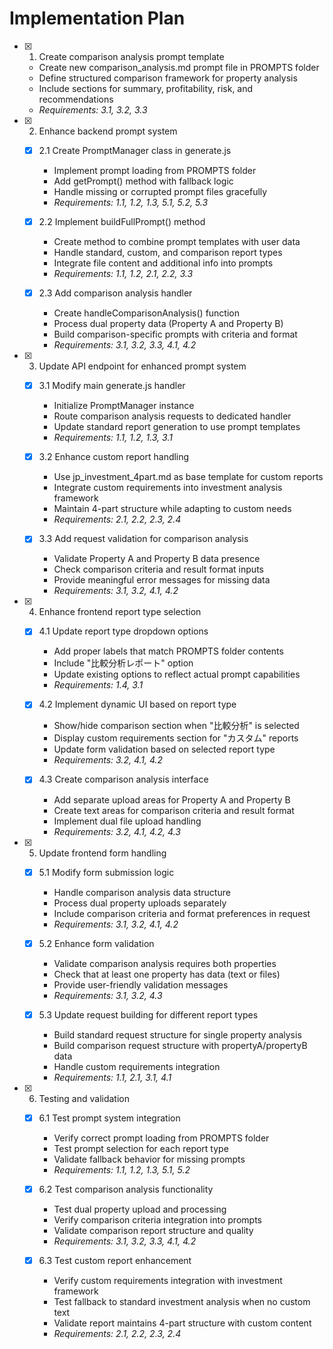 # Implementation Plan

- [x] 1. Create comparison analysis prompt template





  - Create new comparison_analysis.md prompt file in PROMPTS folder
  - Define structured comparison framework for property analysis
  - Include sections for summary, profitability, risk, and recommendations
  - _Requirements: 3.1, 3.2, 3.3_

- [x] 2. Enhance backend prompt system





  - [x] 2.1 Create PromptManager class in generate.js


    - Implement prompt loading from PROMPTS folder
    - Add getPrompt() method with fallback logic
    - Handle missing or corrupted prompt files gracefully
    - _Requirements: 1.1, 1.2, 1.3, 5.1, 5.2, 5.3_

  - [x] 2.2 Implement buildFullPrompt() method


    - Create method to combine prompt templates with user data
    - Handle standard, custom, and comparison report types
    - Integrate file content and additional info into prompts
    - _Requirements: 1.1, 1.2, 2.1, 2.2, 3.3_

  - [x] 2.3 Add comparison analysis handler


    - Create handleComparisonAnalysis() function
    - Process dual property data (Property A and Property B)
    - Build comparison-specific prompts with criteria and format
    - _Requirements: 3.1, 3.2, 3.3, 4.1, 4.2_

- [x] 3. Update API endpoint for enhanced prompt system





  - [x] 3.1 Modify main generate.js handler


    - Initialize PromptManager instance
    - Route comparison analysis requests to dedicated handler
    - Update standard report generation to use prompt templates
    - _Requirements: 1.1, 1.2, 1.3, 3.1_

  - [x] 3.2 Enhance custom report handling


    - Use jp_investment_4part.md as base template for custom reports
    - Integrate custom requirements into investment analysis framework
    - Maintain 4-part structure while adapting to custom needs
    - _Requirements: 2.1, 2.2, 2.3, 2.4_

  - [x] 3.3 Add request validation for comparison analysis


    - Validate Property A and Property B data presence
    - Check comparison criteria and result format inputs
    - Provide meaningful error messages for missing data
    - _Requirements: 3.1, 3.2, 4.1, 4.2_

- [x] 4. Enhance frontend report type selection





  - [x] 4.1 Update report type dropdown options


    - Add proper labels that match PROMPTS folder contents
    - Include "比較分析レポート" option
    - Update existing options to reflect actual prompt capabilities
    - _Requirements: 1.4, 3.1_

  - [x] 4.2 Implement dynamic UI based on report type


    - Show/hide comparison section when "比較分析" is selected
    - Display custom requirements section for "カスタム" reports
    - Update form validation based on selected report type
    - _Requirements: 3.2, 4.1, 4.2_

  - [x] 4.3 Create comparison analysis interface


    - Add separate upload areas for Property A and Property B
    - Create text areas for comparison criteria and result format
    - Implement dual file upload handling
    - _Requirements: 3.2, 4.1, 4.2, 4.3_

- [x] 5. Update frontend form handling





  - [x] 5.1 Modify form submission logic


    - Handle comparison analysis data structure
    - Process dual property uploads separately
    - Include comparison criteria and format preferences in request
    - _Requirements: 3.1, 3.2, 4.1, 4.2_

  - [x] 5.2 Enhance form validation


    - Validate comparison analysis requires both properties
    - Check that at least one property has data (text or files)
    - Provide user-friendly validation messages
    - _Requirements: 3.1, 3.2, 4.3_

  - [x] 5.3 Update request building for different report types


    - Build standard request structure for single property analysis
    - Build comparison request structure with propertyA/propertyB data
    - Handle custom requirements integration
    - _Requirements: 1.1, 2.1, 3.1, 4.1_

- [x] 6. Testing and validation





  - [x] 6.1 Test prompt system integration










    - Verify correct prompt loading from PROMPTS folder
    - Test prompt selection for each report type
    - Validate fallback behavior for missing prompts
    - _Requirements: 1.1, 1.2, 1.3, 5.1, 5.2_


  - [x] 6.2 Test comparison analysis functionality



    - Test dual property upload and processing
    - Verify comparison criteria integration into prompts
    - Validate comparison report structure and quality
    - _Requirements: 3.1, 3.2, 3.3, 4.1, 4.2_

  - [x] 6.3 Test custom report enhancement




    - Verify custom requirements integration with investment framework
    - Test fallback to standard investment analysis when no custom text
    - Validate report maintains 4-part structure with custom content
    - _Requirements: 2.1, 2.2, 2.3, 2.4_